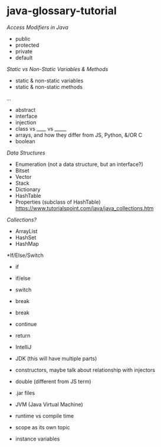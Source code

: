 # java-glossary-tutorial

*Access Modifiers in Java*
- public
- protected
- private
- default

*Static vs Non-Static Variables & Methods*
- static & non-static variables
- static & non-static methods

*...*
- abstract 
- interface
- injection
- class vs ____ vs _____
- arrays, and how they differ from JS, Python, &/OR C
- boolean

*Data Structures*
- Enumeration (not a data structure, but an interface?)
- Bitset
- Vector
- Stack
- Dictionary
- HashTable
- Properties (subclass of HashTable)
https://www.tutorialspoint.com/java/java_collections.htm

*Collections?*
- ArrayList
- HashSet
- HashMap

*If/Else/Switch
- if
- if/else
- switch
- break

- break
- continue
- return

- IntelliJ
- JDK (this will have multiple parts)
- constructors, maybe talk about relationship with injectors
- double (different from JS term)
- .jar files
- JVM (Java Virtual Machine)
- runtime vs compile time
- scope as its own topic
- instance variables
